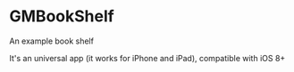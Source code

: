 # GMBookShelf
An example book shelf

It's an universal app (it works for iPhone and iPad), compatible with iOS 8+
